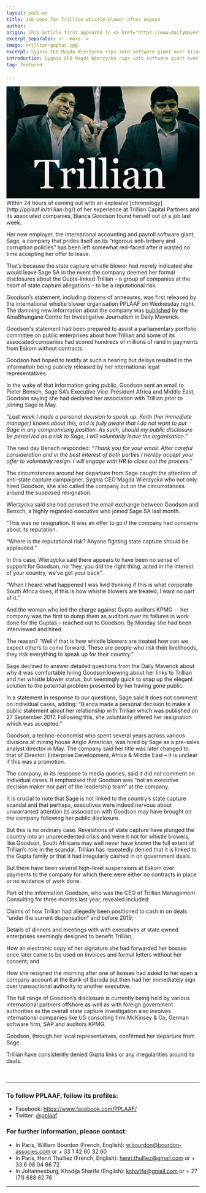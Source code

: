 ```yaml
---
layout: post-en
title: Job woes for Trillian whistle-blower after exposé
author:
origin: This article first appeared in <a href="https://www.dailymaverick.co.za/article/2017-10-03-exclusive-job-woes-for-trillian-whistle-blower-after-expos" target="_blank">the Daily Maverick</a>
excerpt_separator: <!--more-->
image: trillian-guptas.jpg
excerpt: Sygnia CEO Magda Wierzycka rips into software giant over bizarre circumstances around the “resignation” of a state capture whistle-blower, and offers her a job. By Jessica Bezuidenhout for SCORPIO.
introduction: Sygnia CEO Magda Wierzycka rips into software giant over bizarre circumstances around the “resignation” of a state capture whistle-blower, and offers her a job. By Jessica Bezuidenhout for SCORPIO.
tag: featured

---
```



 <img class="img-responsive img-post center-block" src="/img/posts/trillian-guptas.jpg" title="Ajay and Atul Gupta. Photo: Muntu Vilakazi/Gallo images"> 

<br>
Within 24 hours of coming out with an explosive [chronology](http://pplaaf.in/trillian-bg/) of her experience at Trillian Capital Partners and its associated companies, Bianca Goodson found herself out of a job last week.

Her new employer, the international accounting and payroll software giant, Sage, a company that prides itself on its “rigorous anti-bribery and corruption policies” has been left somewhat red-faced after it wasted no time accepting her offer to leave.

That’s because the state capture whistle blower had merely indicated she would leave Sage SA in the event the company deemed her formal disclosures about the Gupta-linked Trillian – a group of companies at the heart of state capture allegations – to be a reputational risk.

Goodson’s statement, including dozens of annexures, was first released by the international whistle blower organisation PPLAAF on Wednesday night. The damning new information about the company was [published](https://www.dailymaverick.co.za/article/2017-09-27-amabhungane-how-gupta-linked-firm-scored-big-by-connecting-officials-and-consultants-whistle-blower) by the AmaBhungane Centre for Investigative Journalism in Daily Maverick.

Goodson's statement had been prepared to assist a parliamentary portfolio committee on public enterprises about how Trillian and some of its associated companies had scored hundreds of millions of rand in payments from Eskom without contracts.

Goodson had hoped to testify at such a hearing but delays resulted in the information being publicly released by her international legal representatives.

In the wake of that information going public, Goodson sent an email to Pieter Bensch, Sage SA’s Executive Vice-President Africa and Middle East, Goodson saying she had declared her association with Trillian prior to joining Sage in May.

_“Last week I made a personal decision to speak up. Keith (her immediate manager) knows about this, and is fully aware that I do not want to put Sage in any compromising position. As such, should my public disclosure be perceived as a risk to Sage, I will voluntarily leave the organisation.”_

The next day Bensch responded: _“Thank you for your email. After careful consideration and in the best interest of both parties I hereby accept your offer to voluntarily resign. I will engage with HR to close out the process.”_

The circumstances around her departure from Sage caught the attention of anti-state capture campaigner, Sygnia CEO Magda Wierzycka who not only hired Goodson, she also called the company out on the circumstances around the supposed resignation.

Wierzycka said she had perused the email exchange between Goodson and Bensch, a highly regarded executive who joined Sage SA last month.  

“This was no resignation. It was an offer to go if the company had concerns about its reputation.

“Where is the reputational risk? Anyone fighting state capture should be applauded.”

In this case, Wierzycka said there appears to have been no sense of support for Goodson, no “hey, you did the right thing, acted in the interest of your country, we’ve got your back”.

“When I heard what happened I was livid thinking if this is what corporate South Africa does, if this is how whistle blowers are treated, I want no part of it.”

And the woman who led the charge against Gupta auditors KPMG -- her company was the first to dump them as auditors over its failures in work done for the Guptas – reached out to Goodson. By Monday she had been interviewed and hired.

The reason? “Well if that is how whistle blowers are treated how can we expect others to come forward. These are people who risk their livelihoods, they risk everything to speak up for their country.”

Sage declined to answer detailed questions from the Daily Maverick about why it was comfortable hiring Goodson knowing about her links to Trillian and her whistle blower status, but seemingly quick to snap up the elegant solution to the potential problem presented by her having gone public.

In a statement in response to our questions, Sage said it does not comment on individual cases, adding: “Bianca made a personal decision to make a public statement about her relationship with Trillian which was published on 27 September 2017. Following this, she voluntarily offered her resignation which was accepted.”

Goodson, a techno-economist who spent several years across various divisions at mining house Anglo American, was hired by Sage as a pre-sales analyst director in May. The company said her title was later changed to that of Director: Enterprise Development, Africa & Middle East – it is unclear if this was a promotion.

The company, in its response to media queries, said it did not comment on individual cases. It emphasised that Goodson was “not an executive decision maker nor part of the leadership team” at the company.

It is crucial to note that Sage is not linked to the country’s state capture scandal and that perhaps, executives were indeed nervous about unwarranted attention its association with Goodson may have brought on the company following her public disclosure.

But this is no ordinary case. Revelations of state capture have plunged the country into an unprecedented crisis and were it not for whistle blowers, like Goodson, South Africans may well never have known the full extent of Trillian’s role in the scandal. Trillian has repeatedly denied that it is linked to the Gupta family or that it had irregularly cashed in on government deals.

But there have been several high-level suspensions at Eskom over payments to the company for which there were either no contracts in place or no evidence of work done.

Part of the information Goodson, who was the CEO of Trillian Management Consulting for three months last year, revealed included:

Claims of how Trillian had allegedly been positioned to cash in on deals “under the current dispensation” and before 2019;

Details of dinners and meetings with with executives at state owned enterprises seemingly designed to benefit Trillian;

How an electronic copy of her signature she had forwarded her bosses once later came to be used on invoices and formal letters without her consent; and

How she resigned the morning after one of bosses had asked to her open a company account at the Bank of Baroda but then had her immediately sign over transactional authority to another executive.

The full range of Goodson’s disclosure is currently being held by various international partners offshore as well as with foreign government authorities as the overall state capture investigation also involves international companies like US consulting firm McKinsey & Co, German software firm, SAP and auditors KPMG.

Goodson, through her local representatives, confirmed her departure from Sage.

Trillian have consistently denied Gupta links or any irregularities around its deals.
<br>
<br>
<br>

----------------------

### To follow PPLAAF, follow its profiles:
- Facebook: <https://www.facebook.com/PPLAAF/>
- Twitter: [@pplaaf](https://twitter.com/pplaaf)

### For further information, please contact:
- In Paris, William Bourdon (French, English): [w.bourdon@bourdon-associes.com](mailto:w.bourdon@bourdon-associes.com) or + 33 1 42 60 32 60
- In Paris, Henri Thulliez (French, English): [henri.thulliez@gmail.com](mailto:henri.thulliez@gmail.com) or + 33 6 98 04 66 72
- In Johannesburg, Khadija Sharife (English): [ksharife@gmail.com](mailto:ksharife@gmail.com) or + 27 (71) 688 62 76 




-----
